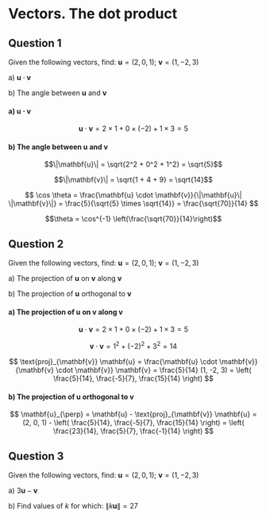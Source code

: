 # Vectors. The dot product

## Question 1

Given the following vectors, find: $\mathbf{u} = (2, 0, 1)$; $\mathbf{v} = (1, -2, 3)$

a) $\mathbf{u} \cdot \mathbf{v}$

b) The angle between $\mathbf{u}$ and $\mathbf{v}$

#### a) $\mathbf{u} \cdot \mathbf{v}$

$$ \mathbf{u} \cdot \mathbf{v} = 2 \times 1 + 0 \times (-2) + 1 \times 3 = 5 $$

#### b) The angle between $\mathbf{u}$ and $\mathbf{v}$

$$\|\mathbf{u}\| = \sqrt{2^2 + 0^2 + 1^2} = \sqrt{5}$$

$$\|\mathbf{v}\| = \sqrt{1 + 4 + 9} = \sqrt{14}$$

$$ \cos \theta = \frac{\mathbf{u} \cdot \mathbf{v}}{\|\mathbf{u}\| \|\mathbf{v}\|} = \frac{5}{\sqrt{5} \times \sqrt{14}} = \frac{\sqrt{70}}{14} $$

$$\theta = \cos^{-1} \left(\frac{\sqrt{70}}{14}\right)$$

## Question 2

Given the following vectors, find: $\mathbf{u} = (2, 0, 1)$; $\mathbf{v} = (1, -2, 3)$

a) The projection of $\mathbf{u}$ on $\mathbf{v}$ along $\mathbf{v}$

b) The projection of $\mathbf{u}$ orthogonal to $\mathbf{v}$

#### a) The projection of $\mathbf{u}$ on $\mathbf{v}$ along $\mathbf{v}$

$$ \mathbf{u} \cdot \mathbf{v} = 2 \times 1 + 0 \times (-2) + 1 \times 3 = 5 $$

$$ \mathbf{v} \cdot \mathbf{v} = 1^2 + (-2)^2 + 3^2 = 14 $$

$$ \text{proj}_{\mathbf{v}} \mathbf{u} = \frac{\mathbf{u} \cdot \mathbf{v}}{\mathbf{v} \cdot \mathbf{v}} \mathbf{v} = \frac{5}{14} (1, -2, 3) = \left( \frac{5}{14}, \frac{-5}{7}, \frac{15}{14} \right) $$

#### b) The projection of $\mathbf{u}$ orthogonal to $\mathbf{v}$

$$ \mathbf{u}_{\perp} = \mathbf{u} - \text{proj}_{\mathbf{v}} \mathbf{u} = (2, 0, 1) - \left( \frac{5}{14}, \frac{-5}{7}, \frac{15}{14} \right) = \left( \frac{23}{14}, \frac{5}{7}, \frac{-1}{14} \right) $$

## Question 3

Given the following vectors, find: $\mathbf{u} = (2, 0, 1)$; $\mathbf{v} = (1, -2, 3)$

a) $3\mathbf{u} - \mathbf{v}$

b) Find values of $k$ for which: $\| k\mathbf{u} \| = 27$
